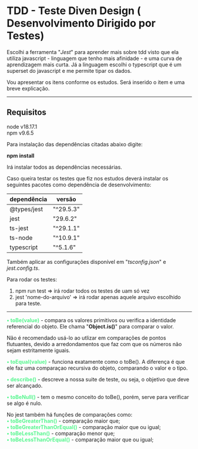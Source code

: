 
# TDD - Teste Diven Design ( Desenvolvimento Dirigido por Testes)

Escolhi a ferramenta "_*Jest*_" para aprender mais sobre tdd visto que ela utiliza javascript - linguagem que tenho mais afinidade - e uma curva de aprendizagem mais curta.
Já a linguagem escolhi o typescript que é um superset do javascript e me permite tipar os dados.

Vou apresentar os itens conforme os estudos. Será inserido o item e uma breve explicação.

---

## Requisitos

node v18.17.1<br>
npm v9.6.5

Para instalação das dependências citadas abaixo digite: 

**npm install**

Irá instalar todos as dependências necessárias.


Caso queira testar os testes que fiz nos estudos deverá instalar os seguintes pacotes como dependência de desenvolvimento:

dependência | versão
------------ | ------
@types/jest  | "^29.5.3"
jest         | "29.6.2"
ts-jest      | "^29.1.1"
ts-node      | "^10.9.1"
typescript   | "^5.1.6"

Também aplicar as configurações disponível em  "_tsconfig.json_" e _jest.config.ts_.

Para rodar os testes:


1. npm run test => irá rodar todos os testes de uam só vez
2. jest 'nome-do-arquivo' => irá rodar apenas aquele arquivo escolhido para teste.
---


<b style="color: #56F68E ">• toBe(value)</b> - compara os valores primitivos ou verifica a identidade referencial do objeto. Ele chama "__Object.is()__" para comparar o valor.

Não é recomendado usá-lo ao utlizar em comparações de pontos flutuantes, devido a arredondamentos que faz com que os números não sejam estritamente iguais.

<b style="color: #56F68E ">• toEqual(value)</b> - funciona exatamente como o toBe(). A diferença é que ele faz uma comparaçao recursiva do objeto, comparando o valor e o tipo.

<b style="color: #56F68E ">• describe()</b> - descreve a nossa suite de teste, ou seja, o objetivo que deve ser alcançado.

<b style="color: #56F68E ">• toBeNull()</b> - tem o mesmo conceito do toBe(), porém, serve para verificar se algo é nulo.


No jest também há funções de comparações como:<br>
  <b style="color: #56F68E ">• toBeGreaterThan()</b> - comparação maior que;<br>
  <b style="color: #56F68E ">• toBeGreaterThanOrEqual()</b> - comparação maior que ou igual;<br>
  <b style="color: #56F68E ">• toBeLessThan()</b> - comparação menor que;<br>
  <b style="color: #56F68E ">• toBeLessThanOrEqual()</b> - comparação maior que ou igual;
